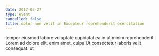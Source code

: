 ```yaml
---
date: 2017-03-27
type: event
cancelled: false
title: dolor non velit in Excepteur reprehenderit exercitation
---
```

tempor eiusmod labore voluptate cupidatat ea in ut minim reprehenderit Lorem ad dolore elit, enim amet, culpa Ut consectetur laboris velit consequat. ut
